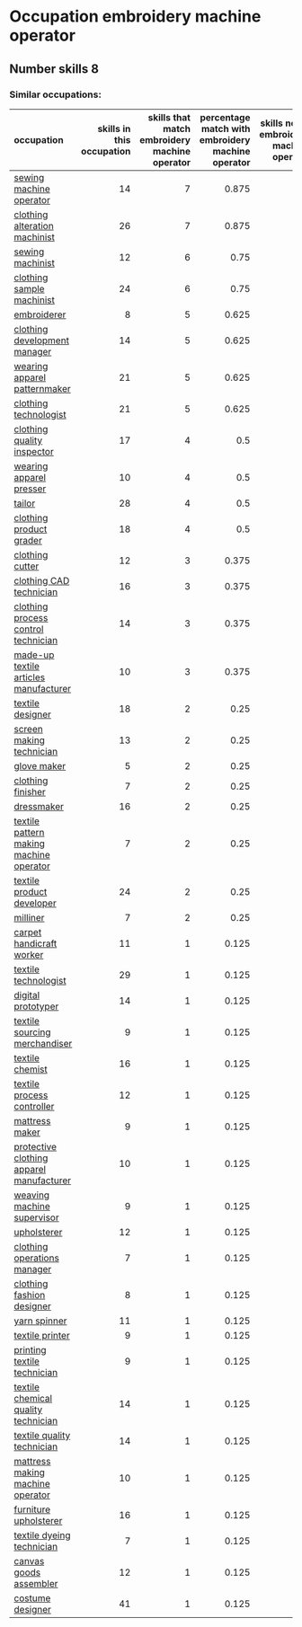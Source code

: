 # Occupation embroidery machine operator
## Number skills 8
### Similar occupations:
| occupation                                                                              |   skills in this occupation |   skills that match embroidery machine operator |   percentage match with embroidery machine operator |   skills not in embroidery machine operator |
|:----------------------------------------------------------------------------------------|----------------------------:|------------------------------------------------:|----------------------------------------------------:|--------------------------------------------:|
| [sewing machine operator](sewing_machine_operator.md)                                   |                          14 |                                               7 |                                               0.875 |                                           7 |
| [clothing alteration machinist](clothing_alteration_machinist.md)                       |                          26 |                                               7 |                                               0.875 |                                          19 |
| [sewing machinist](sewing_machinist.md)                                                 |                          12 |                                               6 |                                               0.75  |                                           6 |
| [clothing sample machinist](clothing_sample_machinist.md)                               |                          24 |                                               6 |                                               0.75  |                                          18 |
| [embroiderer](embroiderer.md)                                                           |                           8 |                                               5 |                                               0.625 |                                           3 |
| [clothing development manager](clothing_development_manager.md)                         |                          14 |                                               5 |                                               0.625 |                                           9 |
| [wearing apparel patternmaker](wearing_apparel_patternmaker.md)                         |                          21 |                                               5 |                                               0.625 |                                          16 |
| [clothing technologist](clothing_technologist.md)                                       |                          21 |                                               5 |                                               0.625 |                                          16 |
| [clothing quality inspector](clothing_quality_inspector.md)                             |                          17 |                                               4 |                                               0.5   |                                          13 |
| [wearing apparel presser](wearing_apparel_presser.md)                                   |                          10 |                                               4 |                                               0.5   |                                           6 |
| [tailor](tailor.md)                                                                     |                          28 |                                               4 |                                               0.5   |                                          24 |
| [clothing product grader](clothing_product_grader.md)                                   |                          18 |                                               4 |                                               0.5   |                                          14 |
| [clothing cutter](clothing_cutter.md)                                                   |                          12 |                                               3 |                                               0.375 |                                           9 |
| [clothing CAD technician](clothing_CAD_technician.md)                                   |                          16 |                                               3 |                                               0.375 |                                          13 |
| [clothing process control technician](clothing_process_control_technician.md)           |                          14 |                                               3 |                                               0.375 |                                          11 |
| [made-up textile articles manufacturer](made-up_textile_articles_manufacturer.md)       |                          10 |                                               3 |                                               0.375 |                                           7 |
| [textile designer](textile_designer.md)                                                 |                          18 |                                               2 |                                               0.25  |                                          16 |
| [screen making technician](screen_making_technician.md)                                 |                          13 |                                               2 |                                               0.25  |                                          11 |
| [glove maker](glove_maker.md)                                                           |                           5 |                                               2 |                                               0.25  |                                           3 |
| [clothing finisher](clothing_finisher.md)                                               |                           7 |                                               2 |                                               0.25  |                                           5 |
| [dressmaker](dressmaker.md)                                                             |                          16 |                                               2 |                                               0.25  |                                          14 |
| [textile pattern making machine operator](textile_pattern_making_machine_operator.md)   |                           7 |                                               2 |                                               0.25  |                                           5 |
| [textile product developer](textile_product_developer.md)                               |                          24 |                                               2 |                                               0.25  |                                          22 |
| [milliner](milliner.md)                                                                 |                           7 |                                               2 |                                               0.25  |                                           5 |
| [carpet handicraft worker](carpet_handicraft_worker.md)                                 |                          11 |                                               1 |                                               0.125 |                                          10 |
| [textile technologist](textile_technologist.md)                                         |                          29 |                                               1 |                                               0.125 |                                          28 |
| [digital prototyper](digital_prototyper.md)                                             |                          14 |                                               1 |                                               0.125 |                                          13 |
| [textile sourcing merchandiser](textile_sourcing_merchandiser.md)                       |                           9 |                                               1 |                                               0.125 |                                           8 |
| [textile chemist](textile_chemist.md)                                                   |                          16 |                                               1 |                                               0.125 |                                          15 |
| [textile process controller](textile_process_controller.md)                             |                          12 |                                               1 |                                               0.125 |                                          11 |
| [mattress maker](mattress_maker.md)                                                     |                           9 |                                               1 |                                               0.125 |                                           8 |
| [protective clothing apparel manufacturer](protective_clothing_apparel_manufacturer.md) |                          10 |                                               1 |                                               0.125 |                                           9 |
| [weaving machine supervisor](weaving_machine_supervisor.md)                             |                           9 |                                               1 |                                               0.125 |                                           8 |
| [upholsterer](upholsterer.md)                                                           |                          12 |                                               1 |                                               0.125 |                                          11 |
| [clothing operations manager](clothing_operations_manager.md)                           |                           7 |                                               1 |                                               0.125 |                                           6 |
| [clothing fashion designer](clothing_fashion_designer.md)                               |                           8 |                                               1 |                                               0.125 |                                           7 |
| [yarn spinner](yarn_spinner.md)                                                         |                          11 |                                               1 |                                               0.125 |                                          10 |
| [textile printer](textile_printer.md)                                                   |                           9 |                                               1 |                                               0.125 |                                           8 |
| [printing textile technician](printing_textile_technician.md)                           |                           9 |                                               1 |                                               0.125 |                                           8 |
| [textile chemical quality technician](textile_chemical_quality_technician.md)           |                          14 |                                               1 |                                               0.125 |                                          13 |
| [textile quality technician](textile_quality_technician.md)                             |                          14 |                                               1 |                                               0.125 |                                          13 |
| [mattress making machine operator](mattress_making_machine_operator.md)                 |                          10 |                                               1 |                                               0.125 |                                           9 |
| [furniture upholsterer](furniture_upholsterer.md)                                       |                          16 |                                               1 |                                               0.125 |                                          15 |
| [textile dyeing technician](textile_dyeing_technician.md)                               |                           7 |                                               1 |                                               0.125 |                                           6 |
| [canvas goods assembler](canvas_goods_assembler.md)                                     |                          12 |                                               1 |                                               0.125 |                                          11 |
| [costume designer](costume_designer.md)                                                 |                          41 |                                               1 |                                               0.125 |                                          40 |
